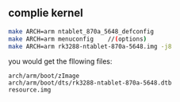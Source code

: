 ## complie kernel ##

```bash
make ARCH=arm ntablet_870a_5648_defconfig
make ARCH=arm menuconfig 	//(options)
make ARCH=arm rk3288-ntablet-870a-5648.img -j8
```

you would get the fllowing files:
```
arch/arm/boot/zImage
arch/arm/boot/dts/rk3288-ntablet-870a-5648.dtb
resource.img
```
